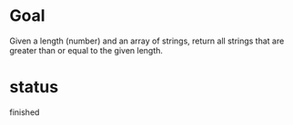 # Goal

Given a length (number) and an array of strings, return all strings that are greater than or equal to the given length.

# status

finished